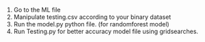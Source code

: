 1. Go to the ML file 
2. Manipulate testing.csv according to your binary dataset
3. Run the model.py python file. (for randomforest model)
4. Run Testing.py for better accuracy model file using gridsearches.


